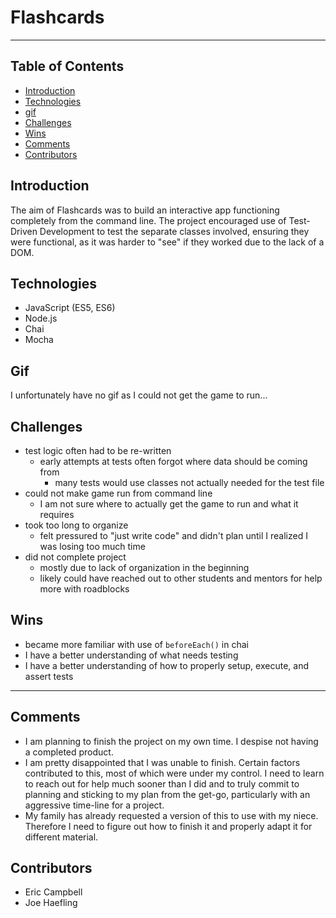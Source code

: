 # Flashcards

---

## Table of Contents

- [Introduction](#introduction)
- [Technologies](#technologies)
- [gif](#gif)
- [Challenges](#challenges)
- [Wins](#wins)
- [Comments](#comments)
- [Contributors](#contributors)

## Introduction

The aim of Flashcards was to build an interactive app functioning completely from the command line. The project encouraged use of Test-Driven Development to test the separate classes involved, ensuring they were functional, as it was harder to "see" if they worked due to the lack of a DOM.

## Technologies

- JavaScript (ES5, ES6)
- Node.js
- Chai
- Mocha

## Gif

I unfortunately have no gif as I could not get the game to run...

## Challenges

- test logic often had to be re-written
  - early attempts at tests often forgot where data should be coming from
    - many tests would use classes not actually needed for the test file
- could not make game run from command line
  - I am not sure where to actually get the game to run and what it requires
- took too long to organize
  - felt pressured to "just write code" and didn't plan until I realized I was losing too much time
- did not complete project
  - mostly due to lack of organization in the beginning
  - likely could have reached out to other students and mentors for help more with roadblocks

## Wins

- became more familiar with use of `beforeEach()` in chai
- I have a better understanding of what needs testing
- I have a better understanding of how to properly setup, execute, and assert tests

---

## Comments

- I am planning to finish the project on my own time. I despise not having a completed product.
- I am pretty disappointed that I was unable to finish. Certain factors contributed to this, most of which were under my control. I need to learn to reach out for help much sooner than I did and to truly commit to planning and sticking to my plan from the get-go, particularly with an aggressive time-line for a project.
- My family has already requested a version of this to use with my niece. Therefore I need to figure out how to finish it and properly adapt it for different material.

## Contributors

- Eric Campbell
- Joe Haefling
